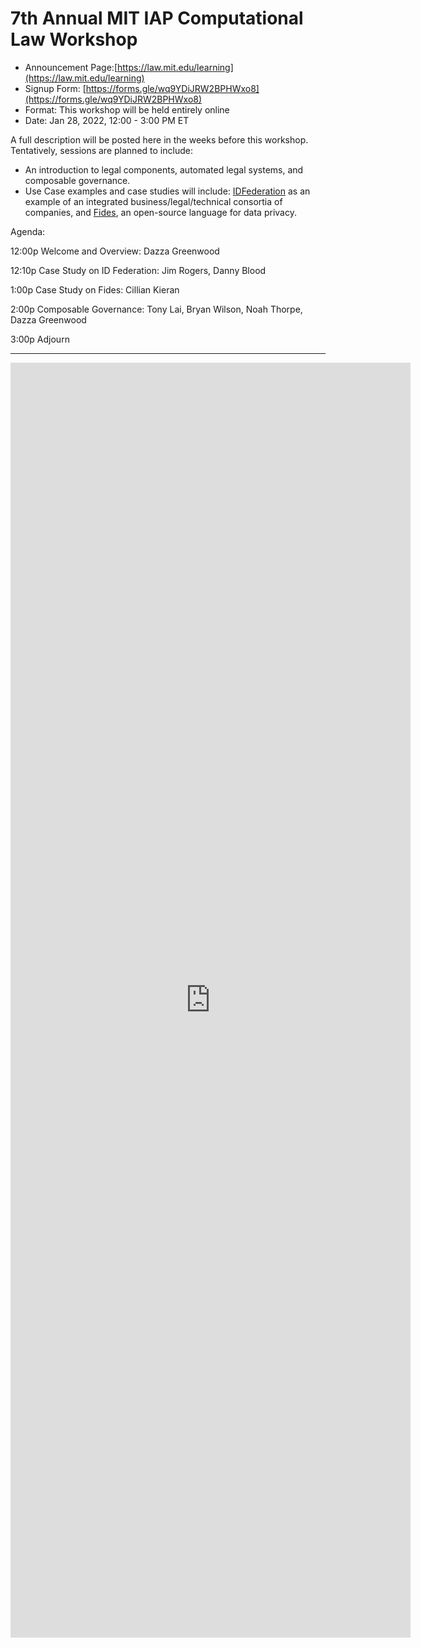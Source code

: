 # 7th Annual MIT IAP Computational Law Workshop

* Announcement Page:[https://law.mit.edu/learning](https://law.mit.edu/learning)
* Signup Form: [https://forms.gle/wq9YDiJRW2BPHWxo8](https://forms.gle/wq9YDiJRW2BPHWxo8)
* Format: This workshop will be held entirely online
* Date: Jan 28, 2022, 12:00 - 3:00 PM ET

A full description will be posted here in the weeks before this workshop.  Tentatively, sessions are planned to include:

* An introduction to legal components, automated legal systems, and composable governance.
* Use Case examples and case studies will include: [IDFederation](https://idfederation.org/wp-content/uploads/2021/06/ID-Federation-Trust-Framework-June-2021-Final.pdf) as an example of an integrated business/legal/technical consortia of companies, and [Fides](https://ethyca.com/fides/), an open-source language for data privacy.

Agenda:

12:00p  Welcome and Overview: Dazza Greenwood

12:10p  Case Study on ID Federation: Jim Rogers, Danny Blood 

1:00p   Case Study on Fides: Cillian Kieran 

2:00p   Composable Governance: Tony Lai, Bryan Wilson, Noah Thorpe, Dazza Greenwood 

3:00p   Adjourn


------------------------

<iframe src="https://docs.google.com/forms/d/e/1FAIpQLSc_1bvieGZiNNdg0CFsSK7GINi5U66v7Iltgq92rgaEXu7WLQ/viewform?embedded=true" width="640" height="2040" frameborder="0" marginheight="0" marginwidth="0">Loading…</iframe>
